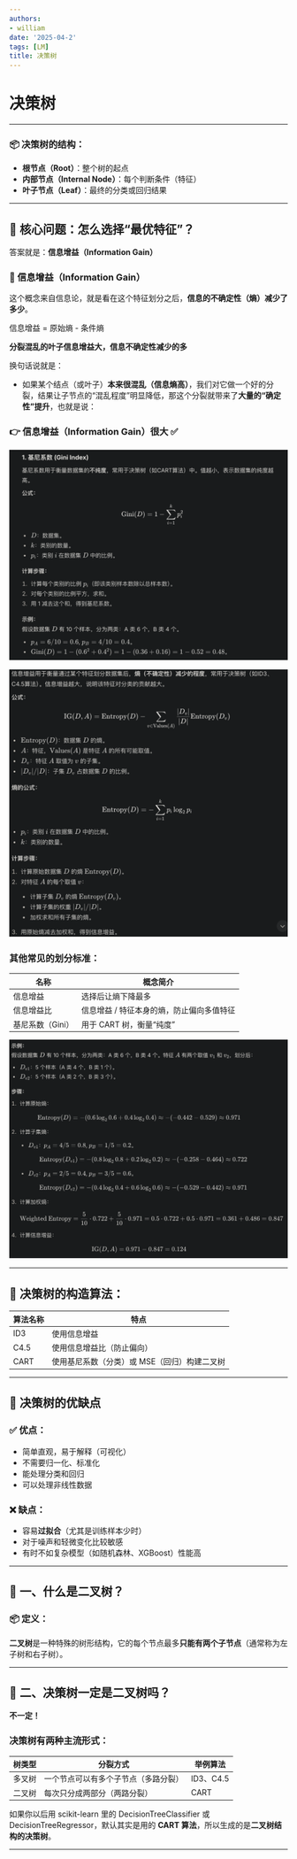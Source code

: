 ```yaml
---
authors:
- william
date: '2025-04-2'
tags: [LM]
title: 决策树
---
```


# 决策树

---

### **📦 决策树的结构：**

- **根节点（Root）**：整个树的起点
- **内部节点（Internal Node）**：每个判断条件（特征）
- **叶子节点（Leaf）**：最终的分类或回归结果

---

## **🎯 核心问题：怎么选择“最优特征”？**

答案就是：**信息增益（Information Gain）**

### **🔑 信息增益（Information Gain）**

这个概念来自信息论，就是看在这个特征划分之后，**信息的不确定性（熵）减少了多少**。

信息增益 = 原始熵 - 条件熵

**分裂混乱的叶子信息增益大，信息不确定性减少的多**

换句话说就是：

- 如果某个结点（或叶子）**本来很混乱（信息熵高）**，我们对它做一个好的分裂，结果让子节点的“混乱程度”明显降低，那这个分裂就带来了**大量的“确定性”提升**，也就是说：

### **👉 信息增益（Information Gain）很大 ✅**

![](output1.png)

![](output2.png)

### **其他常见的划分标准：**

| **名称** | **概念简介** |
| --- | --- |
| 信息增益 | 选择后让熵下降最多 |
| 信息增益比 | 信息增益 / 特征本身的熵，防止偏向多值特征 |
| 基尼系数（Gini） | 用于 CART 树，衡量“纯度” |

![](output3.png)

---

## **🧱 决策树的构造算法：**

| **算法名称** | **特点** |
| --- | --- |
| ID3 | 使用信息增益 |
| C4.5 | 使用信息增益比（防止偏向） |
| CART | 使用基尼系数（分类）或 MSE（回归）构建二叉树 |

---

## **🧠 决策树的优缺点**

### **✅ 优点：**

- 简单直观，易于解释（可视化）
- 不需要归一化、标准化
- 能处理分类和回归
- 可以处理非线性数据

### **❌ 缺点：**

- 容易**过拟合**（尤其是训练样本少时）
- 对于噪声和轻微变化比较敏感
- 有时不如复杂模型（如随机森林、XGBoost）性能高

---

## **🧩 一、什么是二叉树？**

### **📦 定义：**

**二叉树**是一种特殊的树形结构，它的每个节点最多**只能有两个子节点**（通常称为左子树和右子树）。

---

## **🌳 二、决策树一定是二叉树吗？**

**不一定！**

### **决策树有两种主流形式：**

| **树类型** | **分裂方式** | **举例算法** |
| --- | --- | --- |
| 多叉树 | 一个节点可以有多个子节点（多路分裂） | ID3、C4.5 |
| 二叉树 | 每次只分成两部分（两路分裂） | CART |

如果你以后用 scikit-learn 里的 DecisionTreeClassifier 或 DecisionTreeRegressor，默认其实是用的 **CART 算法**，所以生成的是**二叉树结构的决策树**。

---